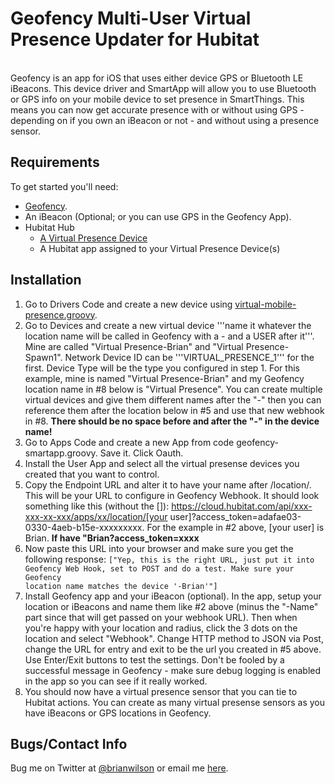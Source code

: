 Geofency Multi-User Virtual Presence Updater for Hubitat
=======
<br>
Geofency is an app for iOS that uses either device GPS or
Bluetooth LE iBeacons. This device driver and SmartApp will allow you to use
Bluetooth or GPS info on your mobile device to set presence in SmartThings. This means you can now get accurate
presence with or without using GPS - depending on if you own an iBeacon or not
- and without using a presence sensor.

Requirements
------------
To get started you'll need:
- [Geofency](https://www.geofency.com/).
- An iBeacon (Optional; or you can use GPS in the Geofency App). 
- Hubitat Hub
	- [A Virtual Presence Device](https://github.com/ajpri/STApps/blob/master/devicetypes/ajpri/virtual-mobile-presence.src/virtual-mobile-presence.groovy)
	- A Hubitat app assigned to your Virtual Presence Device(s)

Installation
--------------------
1. Go to Drivers Code and create a new device using [virtual-mobile-presence.groovy](https://github.com/ajpri/STApps/blob/master/devicetypes/ajpri/virtual-mobile-presence.src/virtual-mobile-presence.groovy).
2. Go to Devices and create a new virtual device '''name it whatever the location name will be called in
Geofency with a - and a USER after it'''. Mine are called "Virtual Presence-Brian" and "Virtual Presence-Spawn1".  Network Device ID can be
'''VIRTUAL_PRESENCE_1''' for the first. Device Type will be
the type you configured in step 1. For this example, mine is named "Virtual Presence-Brian" and my
Geofency location name in #8 below is "Virtual Presence". You can create multiple
virtual devices and give them different names after the "-" then you can
reference them after the location below in #5 and use that new webhook in #8.
<b>There should be no space before and after the "-" in the device name!</b>
3. Go to Apps Code and create a new App from code geofency-smartapp.groovy. Save it. Click Oauth.
4. Install the User App and select all the virtual presense devices you created
that you want to control. 
5. Copy the Endpoint URL and alter it to have your name after /location/. This will be your URL to configure in Geofency Webhook.  It should look something like this (without the []): https://cloud.hubitat.com/api/xxx-xxx-xx-xxx/apps/xx/location/[your user]?access_token=adafae03-0330-4aeb-b15e-xxxxxxxxx.  For the example in #2
above, [your user] is Brian. <b>If  have "Brian?access_token=xxxx</b>
6. Now paste this URL into your browser and make sure you get the following
response:
<code>["Yep, this is the right URL, just put it into Geofency Web Hook, set to POST and do a test. Make sure your Geofency location name matches the device '<location>-Brian'"]</code>
7. Install Geofency app and your iBeacon (optional).  In the app, setup your
location or iBeacons and name them like #2 above (minus the "-Name" part since that will get
passed on your webhook URL). Then when you're happy with your location and radius,
click the 3 dots on the location and select "Webhook". Change HTTP method to
JSON via Post, change the URL for entry and exit to be the url you created in
#5 above. Use Enter/Exit buttons to test the settings. Don't be fooled by a
successful message in Geofency - make sure debug logging is enabled in the app
so you can see if it really worked. 
8. You should now have a virtual presence sensor that you can tie to
Hubitat actions. You can create as many virtual presense sensors as you have
iBeacons or GPS locations in Geofency.

Bugs/Contact Info
-----------------
Bug me on Twitter at [@brianwilson](http://twitter.com/brianwilson) or email me [here](http://cronological.com/comment.php?ref=bubba).



